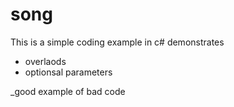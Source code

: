# song
This is a simple coding example in c# demonstrates
* overlaods
* optionsal parameters

_good example of bad code
